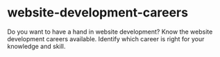 # website-development-careers
Do you want to have a hand in website development? Know the website development careers available. Identify which career is right for your knowledge and skill.
